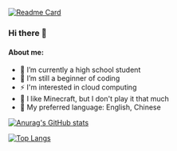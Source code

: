[![Readme Card](https://github-readme-stats.vercel.app/api/pin/?username=RMSCA&repo=Custom-Hunger&theme=dracula&show_owner=true)](https://github.com/RMSCA/Custom-Hunger)

### Hi there 👋

#### About me:
- 🔭 I’m currently a high school student
- 🌱 I’m still a beginner of coding
- ⚡ I'm interested in cloud computing
- 🤔 I like Minecraft, but I don't play it that much
- 👯 My preferred language: English, Chinese

[![Anurag's GitHub stats](https://github-readme-stats.vercel.app/api?username=RMSCA&show_icons=true&theme=dracula)](https://github.com/RMSCA)

[![Top Langs](https://github-readme-stats.vercel.app/api/top-langs/?username=RMSCA&layout=compact&theme=dracula)](https://github.com/RMSCA)

<!--
**RMSCA/RMSCA** is a ✨ _special_ ✨ repository because its `README.md` (this file) appears on your GitHub profile.

Here are some ideas to get you started:

- 🔭 I’m currently working on ...
- 🌱 I’m currently learning ...
- 👯 I’m looking to collaborate on ...
- 🤔 I’m looking for help with ...
- 💬 Ask me about ...
- 📫 How to reach me: ...
- 😄 Pronouns: ...
- ⚡ Fun fact: ...
-->
